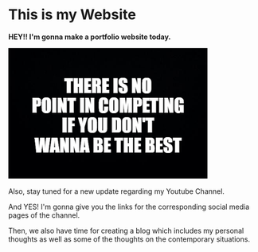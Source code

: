 # This is my Website

**HEY!! I'm gonna make a portfolio website today.**

![Need Some Motivation eh?!](m12.png)

Also, stay tuned for a new update regarding my Youtube Channel.

And YES! I'm gonna give you the links for the corresponding social media pages of the channel.

Then, we also have time for creating a blog which includes my personal thoughts as well as some of the thoughts on the contemporary situations.


